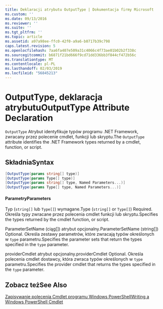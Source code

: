 ```yaml
---
title: Deklaracji atrybutu OutputType | Dokumentacja firmy Microsoft
ms.custom: ''
ms.date: 09/13/2016
ms.reviewer: ''
ms.suite: ''
ms.tgt_pltfrm: ''
ms.topic: article
ms.assetid: a97a98ee-ffc0-42f0-a9a6-b0717b39c798
caps.latest.revision: 5
ms.openlocfilehash: 7aa6fa407e509a31c4066c4f73ae01b02b2f338c
ms.sourcegitcommit: b6871f21bd666f9cd71dd336bb3f844cf472b56c
ms.translationtype: MT
ms.contentlocale: pl-PL
ms.lasthandoff: 02/03/2019
ms.locfileid: "56845213"
---
```

# <a name="outputtype-attribute-declaration"></a><span data-ttu-id="bc0db-102">OutputType, deklaracja atrybutu</span><span class="sxs-lookup"><span data-stu-id="bc0db-102">OutputType Attribute Declaration</span></span>

<span data-ttu-id="bc0db-103">`OutputType` Atrybut identyfikuje typów programu .NET Framework, zwracany przez polecenie cmdlet, funkcji lub skryptu.</span><span class="sxs-lookup"><span data-stu-id="bc0db-103">The `OutputType` attribute identifies the .NET Framework types returned by a cmdlet, function, or script.</span></span>

## <a name="syntax"></a><span data-ttu-id="bc0db-104">Składnia</span><span class="sxs-lookup"><span data-stu-id="bc0db-104">Syntax</span></span>

```csharp
[OutputType(params string[] type)]
[OutputType(params Type[] type)]
[OutputType(params string[] type, Named Parameters...)]
[OutputType(params Type[] type, Named Parameters...)]
```

#### <a name="parameters"></a><span data-ttu-id="bc0db-105">Parametry</span><span class="sxs-lookup"><span data-stu-id="bc0db-105">Parameters</span></span>

<span data-ttu-id="bc0db-106">Typ (`string[]` lub `Type[]`) wymagane.</span><span class="sxs-lookup"><span data-stu-id="bc0db-106">Type (`string[]` or `Type[]`) Required.</span></span> <span data-ttu-id="bc0db-107">Określa typy zwracane przez polecenia cmdlet funkcji lub skryptu.</span><span class="sxs-lookup"><span data-stu-id="bc0db-107">Specifies the types returned by the cmdlet function, or script.</span></span>

<span data-ttu-id="bc0db-108">ParameterSetName (ciąg[]) atrybut opcjonalny.</span><span class="sxs-lookup"><span data-stu-id="bc0db-108">ParameterSetName (string[]) Optional.</span></span> <span data-ttu-id="bc0db-109">Określa zestawy parametrów, które zwracają typów określonych w `type` parametru.</span><span class="sxs-lookup"><span data-stu-id="bc0db-109">Specifies the parameter sets that return the types specified in the `type` parameter.</span></span>

<span data-ttu-id="bc0db-110">providerCmdlet atrybut opcjonalny.</span><span class="sxs-lookup"><span data-stu-id="bc0db-110">providerCmdlet Optional.</span></span> <span data-ttu-id="bc0db-111">Określa polecenia cmdlet dostawcy, która zwraca typów określonych w `type` parametru.</span><span class="sxs-lookup"><span data-stu-id="bc0db-111">Specifies the provider cmdlet that returns the types specified in the `type` parameter.</span></span>

## <a name="see-also"></a><span data-ttu-id="bc0db-112">Zobacz też</span><span class="sxs-lookup"><span data-stu-id="bc0db-112">See Also</span></span>

[<span data-ttu-id="bc0db-113">Zapisywanie polecenia Cmdlet programu Windows PowerShell</span><span class="sxs-lookup"><span data-stu-id="bc0db-113">Writing a Windows PowerShell Cmdlet</span></span>](./writing-a-windows-powershell-cmdlet.md)
